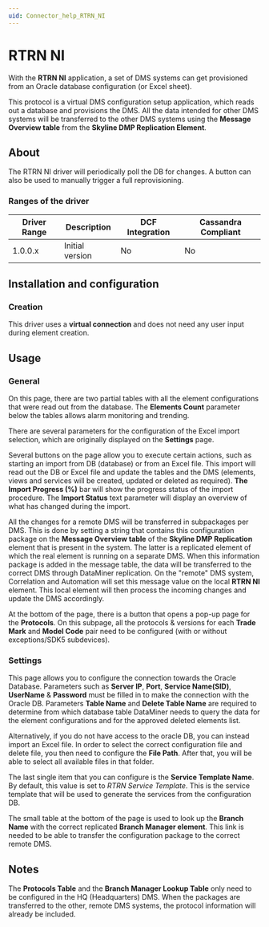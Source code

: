 ```yaml
---
uid: Connector_help_RTRN_NI
---
```


# RTRN NI

With the **RTRN NI** application, a set of DMS systems can get provisioned from an Oracle database configuration (or Excel sheet).

This protocol is a virtual DMS configuration setup application, which reads out a database and provisions the DMS. All the data intended for other DMS systems will be transferred to the other DMS systems using the **Message Overview table** from the **Skyline DMP Replication Element**.

## About

The RTRN NI driver will periodically poll the DB for changes. A button can also be used to manually trigger a full reprovisioning.

### Ranges of the driver

| **Driver Range** | **Description** | **DCF Integration** | **Cassandra Compliant** |
|------------------|-----------------|---------------------|-------------------------|
| 1.0.0.x          | Initial version | No                  | No                      |

## Installation and configuration

### Creation

This driver uses a **virtual connection** and does not need any user input during element creation.

## Usage

### General

On this page, there are two partial tables with all the element configurations that were read out from the database. The **Elements Count** parameter below the tables allows alarm monitoring and trending.

There are several parameters for the configuration of the Excel import selection, which are originally displayed on the **Settings** page.

Several buttons on the page allow you to execute certain actions, such as starting an import from DB (database) or from an Excel file. This import will read out the DB or Excel file and update the tables and the DMS (elements, views and services will be created, updated or deleted as required). **The Import Progress (%)** bar will show the progress status of the import procedure. The **Import Status** text parameter will display an overview of what has changed during the import.

All the changes for a remote DMS will be transferred in subpackages per DMS. This is done by setting a string that contains this configuration package on the **Message Overview table** of the **Skyline DMP Replication** element that is present in the system. The latter is a replicated element of which the real element is running on a separate DMS. When this information package is added in the message table, the data will be transferred to the correct DMS through DataMiner replication. On the "remote" DMS system, Correlation and Automation will set this message value on the local **RTRN NI** element. This local element will then process the incoming changes and update the DMS accordingly.

At the bottom of the page, there is a button that opens a pop-up page for the **Protocols**. On this subpage, all the protocols & versions for each **Trade Mark** and **Model Code** pair need to be configured (with or without exceptions/SDK5 subdevices).

### Settings

This page allows you to configure the connection towards the Oracle Database. Parameters such as **Server IP**, **Port**, **Service Name(SID)**, **UserName** & **Password** must be filled in to make the connection with the Oracle DB. Parameters **Table Name** and **Delete Table Name** are required to determine from which database table DataMiner needs to query the data for the element configurations and for the approved deleted elements list.

Alternatively, if you do not have access to the oracle DB, you can instead import an Excel file. In order to select the correct configuration file and delete file, you then need to configure the **File Path**. After that, you will be able to select all available files in that folder.

The last single item that you can configure is the **Service Template Name**. By default, this value is set to *RTRN Service Template*. This is the service template that will be used to generate the services from the configuration DB.

The small table at the bottom of the page is used to look up the **Branch Name** with the correct replicated **Branch Manager element**. This link is needed to be able to transfer the configuration package to the correct remote DMS.

## Notes

The **Protocols Table** and the **Branch Manager Lookup Table** only need to be configured in the HQ (Headquarters) DMS. When the packages are transferred to the other, remote DMS systems, the protocol information will already be included.
